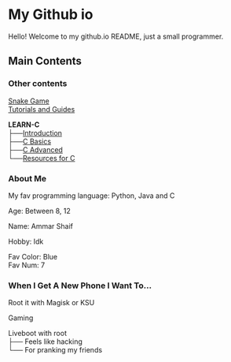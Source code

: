 # My Github io

Hello! Welcome to my github.io README,
just a small programmer.

## Main Contents
### Other contents
[Snake Game](https://deb-svg.github.io/snakegame) <br>
[Tutorials and Guides](https://deb-svg.github.io/tutorandguides)

**LEARN-C** <br>
├──[Introduction](https://deb-svg.github.io/learn-c-introduction) <br>
├──[C Basics](https://deb-svg.github.io/learn-c-basics) <br>
├──[C Advanced](https://deb-svg.github.io/learn-c-advanced) <br>
└──[Resources for C](https://deb-svg.github.io/learn-c-resources)


### About Me
My fav programming language: Python, Java and C

Age: Between 8, 12

Name: Ammar Shaif

Hobby: Idk

Fav Color: Blue <br>
Fav Num: 7 <br>

### When I Get A New Phone I Want To...
Root it with Magisk or KSU

Gaming

Liveboot with root <br>
├── Feels like hacking <br>
└── For pranking my friends
